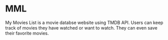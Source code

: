 # MML
My Movies List is a movie databse website using TMDB API. Users can keep track of movies they have watched or want to watch. They can even save their favorite movies.
